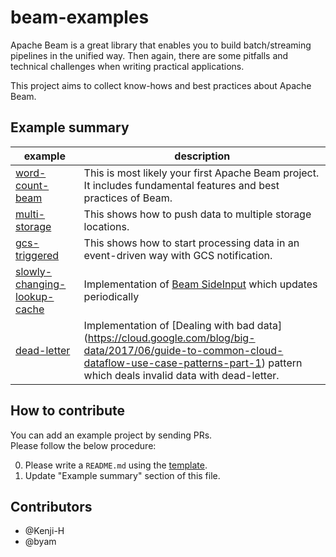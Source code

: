 # beam-examples
Apache Beam is a great library that enables you to build batch/streaming pipelines in the unified way.
Then again, there are some pitfalls and technical challenges when writing practical applications.

This project aims to collect know-hows and best practices about Apache Beam.

## Example summary
|  example  |  description  |
| ---- | ---- |
|  [word-count-beam](word-count-beam)  |  This is most likely your first Apache Beam project.   It includes fundamental features and best practices of Beam.  |
|  [multi-storage](multi-storage)  |  This shows how to push data to multiple storage locations.  |
|  [gcs-triggered](gcs-triggered)  |  This shows how to start processing data in an event-driven way with GCS notification.  |
|  [slowly-changing-lookup-cache](slowly-changing-lookup-cache)  |  Implementation of [Beam SideInput](https://beam.apache.org/documentation/programming-guide/#side-inputs) which updates periodically   |
|  [dead-letter](dead-letter)  |  Implementation of [Dealing with bad data] (https://cloud.google.com/blog/big-data/2017/06/guide-to-common-cloud-dataflow-use-case-patterns-part-1) pattern which deals invalid data with dead-letter. |


## How to contribute
You can add an example project by sending PRs.  
Please follow the below procedure:

0. Please write a `README.md` using the [template](README-template.md).
0. Update "Example summary" section of this file.

## Contributors
- @Kenji-H
- @byam
